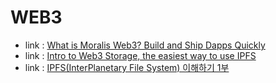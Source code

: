 # WEB3
- link : [What is Moralis Web3? Build and Ship Dapps Quickly](https://www.youtube.com/watch?v=UTJMZ7tWJvA)
- link : [Intro to Web3 Storage, the easiest way to use IPFS](https://www.youtube.com/watch?v=Obnxs_GC9Bk)
- link : [IPFS(InterPlanetary File System) 이해하기 1부](https://steemit.com/kr/@kblock/8-ipfs-interplanetary-file-system-1-http-web-ipfs-web)